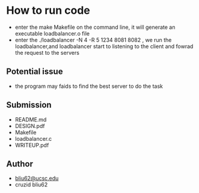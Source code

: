 # How to run code 

  - enter the make Makefile on the command line, it will generate an executable loadbalancer.o file 
  - enter the ./loadbalancer -N 4 -R 5 1234 8081 8082 , we run the loadbalancer,and loadbalancer start to listening to the client and fowrad the request to the servers
 


## Potential issue

  - the program may faids to find the best server to do the task


## Submission
  - README.md
  - DESIGN.pdf
  - Makefile
  - loadbalancer.c
  - WRITEUP.pdf
 

## Author 
  - bliu62@ucsc.edu
  - cruzid bliu62

